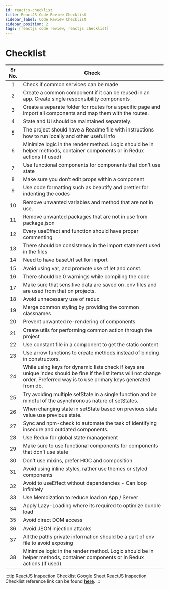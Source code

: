 ```yaml
---
id: reactjs-checklist
title: ReactJS Code Review Checklist
sidebar_label: Code Review Checklist
sidebar_position: 2
tags: [reactjs code review, reactjs checklist]
---
```


# Checklist

Sr No. | Check |
:-: | --- |
1 | Check if common services can be made
2 | Create a common component if it can be reused in an app. Create single responsibility components
3 | Create a separate folder for routes for a specific page and import all components and map them with the routes.
4 | State and UI should be maintained separately.
5 | The project should have a Readme file with instructions how to run locally and other useful info
6 | Minimize logic in the render method. Logic should be in helper methods, container components or in Redux actions (if used)
7 | Use functional components for components that don’t use state
8 | Make sure you don’t edit props within a component
9 | Use code formatting such as beautify and prettier for indenting the codes
10 | Remove unwanted variables and method that are not in use.
11 | Remove unwanted packages that are not in use from package.json
12 | Every useEffect  and function should have proper commenting
13 | There should be consistency in the import statement used in the files
14 | Need to have baseUrl set for import
15 | Avoid using var, and promote use of let and const.
16 | There should be 0 warnings while compiling the code
17 | Make sure that sensitive data are saved on .env files and are used from that on projects.
18 | Avoid unnecessary use of redux 
19 | Merge common styling by providing the common classnames
20 | Prevent unwanted re-rendering of components
21 | Create utils for performing common action through the project
22 | Use constant file in a component to get the static content
23 | Use arrow functions to create methods instead of binding in constructors.
24 | While using keys for dynamic lists check if keys are unique index should be fine if the list items will not change order. Preferred way is to use primary keys generated from db.
25 | Try avoiding multiple setState in a single function and be mindful of the asynchronous nature of setStates.
26 | When changing state in setState based on previous state value use previous state.
27 | Sync and npm-check to automate the task of identifying insecure and outdated components. 
28 | Use Redux for global state management
29 | Make sure to use functional components for components that don’t use state
30 | Don’t use mixins, prefer HOC and composition
31 | Avoid using inline styles, rather use themes or styled components
32 | Avoid to useEffect without dependencies - Can loop infinitely 
33 | Use Memoization to reduce load on App / Server
34 | Apply Lazy-Loading where its required to optimize bundle load
35 | Avoid direct DOM access 
36 | Avoid JSON injection attacks 
37 | All the paths private information should be a part of env file to avoid exposing
38 | Minimize logic in the render method. Logic should be in helper methods, container components or in Redux actions (if used)

:::tip ReactJS Inspection Checklist Google Sheet
ReactJS Inspection Checklist reference link can be found [**here**](https://docs.google.com/spreadsheets/d/1kbpSVE_ysY8Is5qvuWfCDTTTMp_Wtt5js7FBZzqGODk/edit#gid=1281122238).
:::